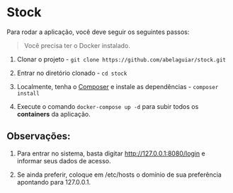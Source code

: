 # Stock

Para rodar a aplicação, você deve seguir os seguintes passos:

> Você precisa ter o Docker instalado.

1. Clonar o projeto - `git clone https://github.com/abelaguiar/stock.git`

2. Entrar no diretório clonado - `cd stock`

3. Localmente, tenha o [Composer](https://getcomposer.org/) e instale as dependências - `composer install`

4. Execute o comando `docker-compose up -d` para subir todos os **containers** da aplicação.

## Observações:

1. Para entrar no sistema, basta digitar http://127.0.0.1:8080/login e informar seus dados de acesso.

2. Se ainda preferir, coloque em /etc/hosts o domínio de sua preferência apontando para 127.0.0.1.